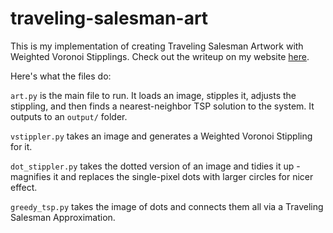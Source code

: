 # traveling-salesman-art

This is my implementation of creating Traveling Salesman Artwork with Weighted Voronoi Stipplings. Check out the writeup on my website [here](http://jackxmorris.com/posts/traveling-salesman-art).

Here's what the files do:

`art.py` is the main file to run. It loads an image, stipples it, adjusts the stippling, and then finds a nearest-neighbor TSP solution to the system. It outputs to an `output/` folder.

`vstippler.py` takes an image and generates a Weighted Voronoi Stippling for it.

`dot_stippler.py` takes the dotted version of an image and tidies it up - magnifies it and replaces the single-pixel dots with larger circles for nicer effect.

`greedy_tsp.py` takes the image of dots and connects them all via a Traveling Salesman Approximation.
